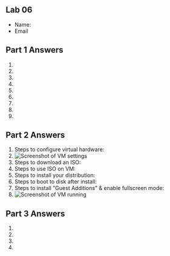 ## Lab 06

- Name:
- Email

## Part 1 Answers

1.
2.
3.
4.
5.
6.
7.
8.
9.

## Part 2 Answers

1. Steps to configure virtual hardware:
2. ![Screenshot of VM settings](relative_path_to_filename_here)
3. Steps to download an ISO:
4. Steps to use ISO on VM:
5. Steps to install your distribution:
6. Steps to boot to disk after install:
7. Steps to install "Guest Additions" & enable fullscreen mode:
8. ![Screenshot of VM running](relative_path_to_filename_here)

## Part 3 Answers

1.
2.
3.
4.
